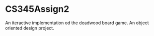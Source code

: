 # CS345Assign2
An iteractive implementation od the deadwood board game. An object oriented design project.
